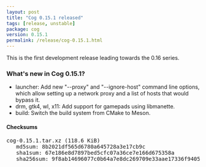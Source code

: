 ```yaml
---
layout: post
title: "Cog 0.15.1 released"
tags: [release, unstable]
package: cog
version: 0.15.1
permalink: /release/cog-0.15.1.html
---
```


This is the first development release leading towards the 0.16 series.

### What's new in Cog 0.15.1?

- launcher: Add new "--proxy" and "--ignore-host" command line options, which
  allow setting up a network proxy and a list of hosts that would bypass it.
- drm, gtk4, wl, x11: Add support for gamepads using libmanette.
- build: Switch the build system from CMake to Meson.

#### Checksums

<pre>
cog-0.15.1.tar.xz (118.6 KiB)
   md5sum: 8b2021df565d6780a645728a3e17cb9c
   sha1sum: 67e186e8d7897bed5cfc07a36ce7e166d675358a
   sha256sum: 9f8ab14696077c0b64a7e8dc269709e33aae17336f9405c9734752c4d174f350
</pre>
